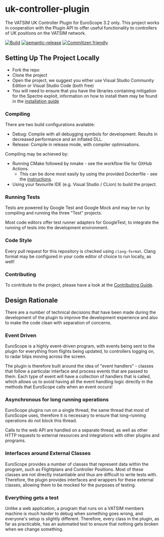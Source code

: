 # uk-controller-plugin

The VATSIM UK Controller Plugin for EuroScope 3.2 only. This project works in cooperation with
the Plugin API to offer useful functionality to controllers of UK positions on the VATSIM network.

[![Build](https://github.com/VATSIM-UK/uk-controller-plugin/workflows/Build/badge.svg)](https://github.com/VATSIM-UK/uk-controller-plugin/actions)
[![semantic-release](https://img.shields.io/badge/%20%20%F0%9F%93%A6%F0%9F%9A%80-semantic--release-e10079.svg)](https://github.com/semantic-release/semantic-release)
[![Commitizen friendly](https://img.shields.io/badge/commitizen-friendly-brightgreen.svg)](http://commitizen.github.io/cz-cli/)

## Setting Up The Project Locally

- Fork the repo
- Clone the project
- Open the project, we suggest you either use Visual Studio Community Edition or Visual Studio Code (both free)
- You will need to ensure that you have the libraries containing mitigation for the Spectre exploit, information on how to install them may be found in the [installation guide](https://docs.microsoft.com/en-us/cpp/build/reference/qspectre?view=vs-2017)

### Compiling

There are two build configurations available:

- Debug: Compile with all debugging symbols for development. Results in decreased performance and an inflated DLL.
- Release: Compile in release mode, with compiler optimisations.

Compiling may be achieved by:

- Running CMake followed by nmake - see the workflow file for GitHub Actions.
	- This can be done most easily by using the provided Dockerfile - see the [instructions](CONTAINER_BUILD.md).
- Using your favourite IDE (e.g. Visual Studio / CLion) to build the project.

### Running Tests

Tests are powered by Google Test and Google Mock and may be run by compiling and running the three "Test" projects.

Most code editors offer test runner adapters for GoogleTest, to integrate the running of tests
into the development environment.

### Code Style

Every pull request for this repository is checked using `clang-format`. Clang format may be configured in your code editor of choice to run locally, as well!

### Contributing

To contribute to the project, please have a look at the [Contributing Guide](CONTRIBUTING.md).

## Design Rationale

There are a number of technical decisions that have been made during the development of the plugin to improve the development experience and also to make the code clean with separation of concerns.

### Event Driven

EuroScope is a highly event-driven program, with events being sent to the plugin for everything from flights being updated, to controllers logging on, to radar blips moving across the screen.

The plugin is therefore built around the idea of "event handlers" - classes that follow a particular interface and process events that are passed to them. Each type of event will have a collection of handlers that is called, which allows us to avoid having all the event handling logic directly in the methods that EuroScope calls when an event occurs!

### Asynchronous for long running operations

EuroScope plugins run on a single thread, the same thread that most of EuroScope uses, therefore it is necessary to ensure that long-running operations do not block this thread.

Calls to the web API are handled on a separate thread, as well as other HTTP requests to external resources and integrations with other plugins and programs.

### Interfaces around External Classes

EuroScope provides a number of classes that represent data within the program, such as Flightplans and Controller Positions. Most of these classes are not directly instantiable and thus are difficult to write tests with. Therefore, the plugin provides interfaces and wrappers for these external classes, allowing them to be mocked for the purposes of testing.

### Everything gets a test

Unlike a web application, a program that runs on a VATSIM members machine is much harder to debug when something goes wrong, and everyone's setup is slightly different. Therefore, every class in the plugin, as far as practicable, has an automated test to ensure that nothing gets broken when we change something.

